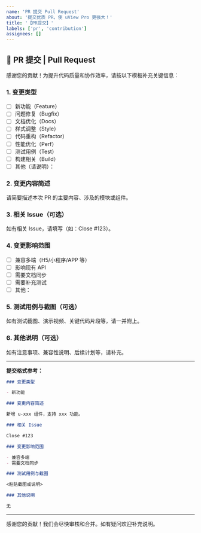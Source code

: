```yaml
---
name: 'PR 提交 Pull Request'
about: '提交优质 PR，使 uView Pro 更强大！'
title: '【PR提交】'
labels: ['pr', 'contribution']
assignees: []
---
```


## 🔀 PR 提交 | Pull Request

感谢您的贡献！为提升代码质量和协作效率，请按以下模板补充关键信息：

### 1. 变更类型

- [ ] 新功能（Feature）
- [ ] 问题修复（Bugfix）
- [ ] 文档优化（Docs）
- [ ] 样式调整（Style）
- [ ] 代码重构（Refactor）
- [ ] 性能优化（Perf）
- [ ] 测试用例（Test）
- [ ] 构建相关（Build）
- [ ] 其他（请说明）：

### 2. 变更内容简述

请简要描述本次 PR 的主要内容、涉及的模块或组件。

### 3. 相关 Issue（可选）

如有相关 Issue，请填写（如：Close #123）。

### 4. 变更影响范围

- [ ] 兼容多端（H5/小程序/APP 等）
- [ ] 影响现有 API
- [ ] 需要文档同步
- [ ] 需要补充测试
- [ ] 其他：

### 5. 测试用例与截图（可选）

如有测试截图、演示视频、关键代码片段等，请一并附上。

### 6. 其他说明（可选）

如有注意事项、兼容性说明、后续计划等，请补充。

---

**提交格式参考：**

```markdown
### 变更类型

- 新功能

### 变更内容简述

新增 u-xxx 组件，支持 xxx 功能。

### 相关 Issue

Close #123

### 变更影响范围

- 兼容多端
- 需要文档同步

### 测试用例与截图

<粘贴截图或说明>

### 其他说明

无
```

---

感谢您的贡献！我们会尽快审核和合并。如有疑问欢迎补充说明。

